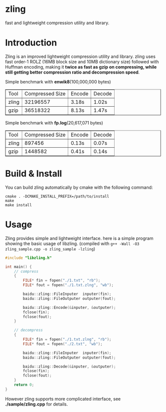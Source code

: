 zling
=====

</b>fast and lightweight compression utility and library.</b>

Introduction
============

Zling is an improved lightweight compression utility and library. zling uses fast order-1 ROLZ (16MB block size and 10MB dictionary size) followed with Huffman encoding, making it <b>twice as fast as gzip on compressing, while still getting better compression ratio and decompression speed</b>.

Simple benchmark with <b>enwik8</b>(100,000,000 bytes)

<table border="1">
 <tr><td>Tool</td>  <td>Compressed Size</td> <td>Encode</td> <td>Decode</td></tr>
 <tr><td>zling</td> <td>32196557</td>        <td>3.18s</td>  <td>1.02s</td></tr>
 <tr><td>gzip</td>  <td>36518322</td>        <td>8.13s</td>  <td>1.47s</td></tr>
</table>

Simple benchmark with <b>fp.log</b>(20,617,071 bytes)

<table border="1">
 <tr><td>Tool</td>  <td>Compressed Size</td> <td>Encode</td> <td>Decode</td></tr>
 <tr><td>zling</td> <td>897456</td>          <td>0.13s</td> <td>0.07s</td></tr>
 <tr><td>gzip</td>  <td>1448582</td>         <td>0.41s</td> <td>0.14s</td></tr>
</table>

Build & Install
===============

You can build zling automatically by cmake with the following command:

    cmake . -DCMAKE_INSTALL_PREFIX=/path/to/install
    make
    make install

Usage
=====

Zling provides simple and lightweight interface. here is a simple program showing the basic usage of libzling. (compiled with `g++ -Wall -O3 zling_sample.cpp -o zling_sample -lzling`)

```C++
#include "libzling.h"

int main() {
    // compress
    {
        FILE* fin = fopen("./1.txt", "rb");
        FILE* fout = fopen("./1.txt.zlng", "wb");

        baidu::zling::FileInputer  inputer(fin);
        baidu::zling::FileOutputer outputer(fout);

        baidu::zling::Encode(&inputer, &outputer);
        fclose(fin);
        fclose(fout);
    }

    // decompress
    {
        FILE* fin = fopen("./1.txt.zlng", "rb");
        FILE* fout = fopen("./2.txt", "wb");

        baidu::zling::FileInputer  inputer(fin);
        baidu::zling::FileOutputer outputer(fout);

        baidu::zling::Decode(&inputer, &outputer);
        fclose(fin);
        fclose(fout);
    }
    return 0;
}
```
However zling supports more complicated interface, see <b>./sample/zling.cpp</b> for details.
